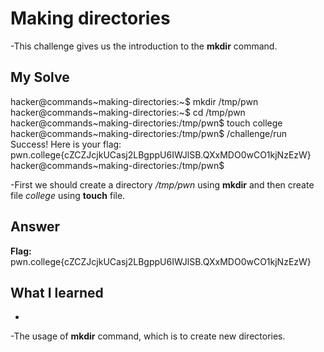# Making directories
-This challenge gives us the introduction to the **mkdir** command.

## My Solve

hacker@commands~making-directories:~$ mkdir /tmp/pwn
hacker@commands~making-directories:~$ cd /tmp/pwn
hacker@commands~making-directories:/tmp/pwn$ touch college
hacker@commands~making-directories:/tmp/pwn$ /challenge/run
Success! Here is your flag:
pwn.college{cZCZJcjkUCasj2LBgppU6IWJlSB.QXxMDO0wCO1kjNzEzW}
hacker@commands~making-directories:/tmp/pwn$

-First we should create a directory */tmp/pwn* using **mkdir** and then create file *college* using **touch** file.

## Answer

**Flag:** pwn.college{cZCZJcjkUCasj2LBgppU6IWJlSB.QXxMDO0wCO1kjNzEzW}

## What I learned
-
-The usage of **mkdir** command, which is to create new directories.
